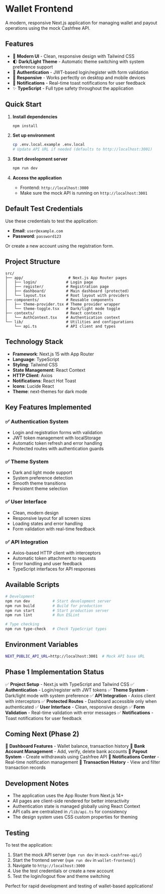 # Wallet Frontend

A modern, responsive Next.js application for managing wallet and payout operations using the mock Cashfree API.

## Features

- 🎨 **Modern UI** - Clean, responsive design with Tailwind CSS
- 🌓 **Dark/Light Theme** - Automatic theme switching with system preference support
- 🔐 **Authentication** - JWT-based login/register with form validation
- 📱 **Responsive** - Works perfectly on desktop and mobile devices
- 🔔 **Notifications** - Real-time toast notifications for user feedback
- ✨ **TypeScript** - Full type safety throughout the application

## Quick Start

1. **Install dependencies**
   ```bash
   npm install
   ```

2. **Set up environment**
   ```bash
   cp .env.local.example .env.local
   # Update API URL if needed (defaults to http://localhost:3001)
   ```

3. **Start development server**
   ```bash
   npm run dev
   ```

4. **Access the application**
   - Frontend: `http://localhost:3000`
   - Make sure the mock API is running on `http://localhost:3001`

## Default Test Credentials

Use these credentials to test the application:
- **Email**: `user@example.com`
- **Password**: `password123`

Or create a new account using the registration form.

## Project Structure

```
src/
├── app/                    # Next.js App Router pages
│   ├── login/             # Login page
│   ├── register/          # Registration page
│   ├── dashboard/         # Main dashboard (protected)
│   └── layout.tsx         # Root layout with providers
├── components/            # Reusable components
│   ├── theme-provider.tsx # Theme provider wrapper
│   └── theme-toggle.tsx   # Dark/light mode toggle
├── contexts/              # React contexts
│   └── AuthContext.tsx    # Authentication context
└── lib/                   # Utilities and configurations
    └── api.ts             # API client and types
```

## Technology Stack

- **Framework**: Next.js 15 with App Router
- **Language**: TypeScript
- **Styling**: Tailwind CSS
- **State Management**: React Context
- **HTTP Client**: Axios
- **Notifications**: React Hot Toast
- **Icons**: Lucide React
- **Theme**: next-themes for dark mode

## Key Features Implemented

### ✅ Authentication System
- Login and registration forms with validation
- JWT token management with localStorage
- Automatic token refresh and error handling
- Protected routes with authentication guards

### ✅ Theme System
- Dark and light mode support
- System preference detection
- Smooth theme transitions
- Persistent theme selection

### ✅ User Interface
- Clean, modern design
- Responsive layout for all screen sizes
- Loading states and error handling
- Form validation with real-time feedback

### ✅ API Integration
- Axios-based HTTP client with interceptors
- Automatic token attachment to requests
- Error handling and user feedback
- TypeScript interfaces for API responses

## Available Scripts

```bash
# Development
npm run dev          # Start development server
npm run build        # Build for production
npm run start        # Start production server
npm run lint         # Run ESLint

# Type checking
npm run type-check   # Check TypeScript types
```

## Environment Variables

```bash
NEXT_PUBLIC_API_URL=http://localhost:3001  # Mock API base URL
```

## Phase 1 Implementation Status

✅ **Project Setup** - Next.js with TypeScript and Tailwind CSS
✅ **Authentication** - Login/register with JWT tokens
✅ **Theme System** - Dark/light mode with system preference
✅ **API Integration** - Axios client with interceptors
✅ **Protected Routes** - Dashboard accessible only when authenticated
✅ **User Interface** - Clean, responsive design
✅ **Form Validation** - Real-time validation with error messages
✅ **Notifications** - Toast notifications for user feedback

## Coming Next (Phase 2)

🔄 **Dashboard Features** - Wallet balance, transaction history
🔄 **Bank Account Management** - Add, verify, delete bank accounts
🔄 **Payout System** - Create withdrawals using Cashfree API
🔄 **Notifications Center** - Real-time notification management
🔄 **Transaction History** - View and filter transaction records

## Development Notes

- The application uses the App Router from Next.js 14+
- All pages are client-side rendered for better interactivity
- Authentication state is managed globally using React Context
- API calls are centralized in `/lib/api.ts` for consistency
- The design system uses CSS custom properties for theming

## Testing

To test the application:

1. Start the mock API server (`npm run dev` in `mock-cashfree-api/`)
2. Start the frontend server (`npm run dev` in `wallet-frontend/`)
3. Navigate to `http://localhost:3000`
4. Use the test credentials or create a new account
5. Test the login/logout flow and theme switching

Perfect for rapid development and testing of wallet-based applications!
